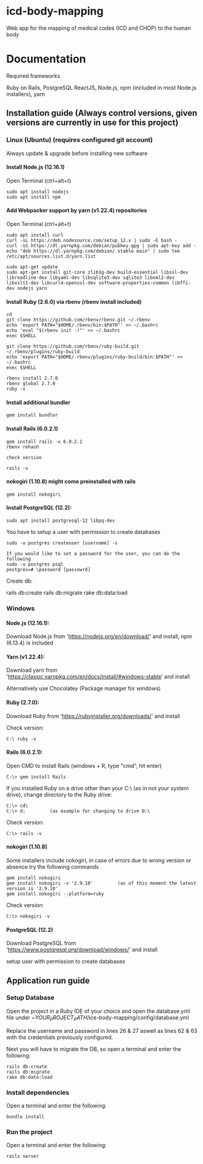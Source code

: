 # icd-body-mapping
Web app for the mapping of medical codes (ICD and CHOP) to the human body
# Documentation

Required frameworks

Ruby on Rails, PostgreSQL ReactJS, Node.js, npm (included in most Node.js installers), yarn

## Installation guide (Always control versions, given versions are currently in use for this project)

### Linux (Ubuntu) (requires configured git account)

Always update & upgrade before installing new software

#### Install Node.js (12.16.1)

Open Terminal (ctrl+alt+t)

```
sudo apt install nodejs
sudo apt install npm
```


#### Add Webpacker support by yarn (v1.22.4) repositories

Open Terminal (ctrl+alt+t)

```
sudo apt install curl
curl -sL https://deb.nodesource.com/setup_12.x | sudo -E bash -
curl -sS https://dl.yarnpkg.com/debian/pubkey.gpg | sudo apt-key add -
echo "deb https://dl.yarnpkg.com/debian/ stable main" | sudo tee /etc/apt/sources.list.d/yarn.list

sudo apt-get update
sudo apt-get install git-core zlib1g-dev build-essential libssl-dev libreadline-dev libyaml-dev libsqlite3-dev sqlite3 libxml2-dev libxslt1-dev libcurl4-openssl-dev software-properties-common libffi-dev nodejs yarn
```
#### Install Ruby (2.6.0) via rbenv (rbenv install included)

```
cd
git clone https://github.com/rbenv/rbenv.git ~/.rbenv
echo 'export PATH="$HOME/.rbenv/bin:$PATH"' >> ~/.bashrc
echo 'eval "$(rbenv init -)"' >> ~/.bashrc
exec $SHELL

git clone https://github.com/rbenv/ruby-build.git ~/.rbenv/plugins/ruby-build
echo 'export PATH="$HOME/.rbenv/plugins/ruby-build/bin:$PATH"' >> ~/.bashrc
exec $SHELL

rbenv install 2.7.0
rbenv global 2.7.0
ruby -v
```
#### Install additional bundler

```
gem install bundler
```

#### Install Rails (6.0.2.1)

```
gem install rails -v 6.0.2.1
rbenv rehash

check version

rails -v
```
#### nokogiri (1.10.8) might come preinstalled with rails

```sudo apt-get install build-essential patch ruby-dev zlib1g-dev liblzma-dev
gem install nokogiri
```
#### Install PostgreSQL (12.2):
```
sudo apt install postgresql-12 libpq-dev
```
You have to setup a user with permission to create databases
```
sudo -u postgres createuser [username] -s

If you would like to set a password for the user, you can do the following
sudo -u postgres psql
postgres=# \password [passowrd]
```
Create db:

rails db:create
rails db:migrate
rake db:data:load


### Windows

#### Node.js (12.16.1):

Download Node.js from 'https://nodejs.org/en/download/' and install, npm (6.13.4) is included

#### Yarn (v1.22.4):

Download yarn from 'https://classic.yarnpkg.com/en/docs/install/#windows-stable' and install

Alternatively use Chocolatey (Package manager for windows)

#### Ruby (2.7.0):

Download Ruby from 'https://rubyinstaller.org/downloads/' and install

Check version:
```
C:\ ruby -v
```
#### Rails (6.0.2.1):

Open CMD to install Rails (windows + R, type "cmd", hit enter)
```
C:\> gem install Rails
```
If you installed Ruby on a drive other than your C:\ (as in not your system drive), change directory to the Ruby drive:
```
C:\> cd\
C:\> d:         (as example for changing to drive D:\
```
Check version:
```
C:\> rails -v
```
#### nokogiri (1.10.8)

Some installers include nokogiri, in case of errors due to wrong version or absence try the following commands
```
gem install nokogiri
gem install nokogiri -v '2.9.10'         (as of this moment the latest version is '2.9.10'
gem install nokogiri --platform=ruby
```
Check version:
```
C:\> nokogiri -v
```
#### PostgreSQL (12.2)

Download PostgreSQL from 'https://www.postgresql.org/download/windows/' and install

setup user with permission to create databases

## Application run guide

### Setup Database

Open the project in a Ruby IDE of your choice and open the database.yml file under ~$YOUR_PROJECT_PATH$/ice-body-mapping/config/database.yml

Replace the username and password in lines 26 & 27 aswell as lines 62 & 63 with the credentials previously configured.

Next you will have to migrate the DB, so open a terminal and enter the following:
```
rails db:create
rails db:migrate
rake db:data:load
```

### Install dependencies

Open a terminal and enter the following:

```
bundle install
```

### Run the project

Open a terminal and enter the following:

```
rails server
```
